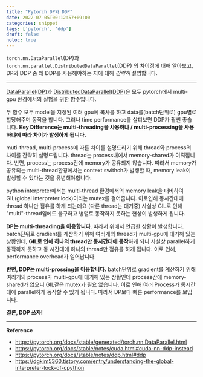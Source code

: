 ```yaml
---
title: "Pytorch DP와 DDP"
date: 2022-07-05T00:12:57+09:00
categories: snippet
tags: ['pytorch', 'ddp']
draft: false
notoc: true
---
```


`torch.nn.DataParallel`(DP)과 `torch.nn.parallel.DistributedDataParallel`(DDP) 의 차이점에 대해 알아보고, DP와 DDP 중 왜 DDP를 사용해야하는 지에 대해 *간략히* 설명합니다.

---

[DataParallel(DP)](	https://pytorch.org/docs/stable/generated/torch.nn.DataParallel.html)과 [DistributedDataParallel(DDP)](https://pytorch.org/docs/stable/notes/ddp.html#ddp)은 모두 pytorch에서 multi-gpu 환경에서의 실험을 위한 함수입니다. 

두 함수 모두 model을 지정된 여러 gpu에 복사를 하고 data를(batch단위로) gpu별로 할당해주며 동작을 합니다. 그러나 time performance를 살펴보면 DDP가 훨씬 좋습니다. **Key Difference는 multi-threading을 사용하냐 / multi-processing을 사용하냐에 따라 차이가 발생하게 됩니다.**

muti-thread, multi-process에 따른 차이를 설명드리기 위해 thread와 process의 차이를 간략히 설명드립니다. thread는 process내에서 memory-shared가 이뤄집니다. 반면, process는 process간에 memory가 공유되지 않습니다. 따라서 memory가 공유되는 multi-thread환경에서는 context swithch가 발생할 때, memory leak이 발생할 수 있다는 것을 유념해야합니다.

python interpreter에서는 multi-thread 환경에서의 memory leak을 대비하여 GIL(global interpreter lock)이라는 mutex를 걸어줍니다. 이로인해 동시간대에 thread 하나만 점유를 하게 되는데요 (다른 thread는 대기중) 사실상 GIL로 인해 "multi"-thread임에도 불구하고 병렬로 동작하지 못하는 현상이 발생하게 됩니다. 

**DP는 multi-threading을 이용합니다**. 따라서 위에서 언급한 상황이 발생합니다. batch단위로 gradient를 계산하기 위해 여러개의 thread가 multi-gpu에 대기해 있는 상황인데, **GIL로 인해 하나의 thread만 동시간대에 동작**하게 되니 사실상 parallel하게 동작하지 못하고 동 시간대에 하나의 thread만 점유를 하게 됩니다. 이로 인해, performance overhead가 일어납니다.

**반면, DDP는 multi-prossing을 이용합니다.** batch단위로 gradient를 계산하기 위해 여러개의 process가 multi-gpu에 대기해 있는 상황인데 process간에 memory-shared가 없으니 GIL같은 mutex가 필요 없습니다. 이로 인해 여러 Process가 동시간대에 parallel하게 동작할 수 있게 됩니다. 따라서 DP보다 빠른 performance를 보입니다.

**결론, DDP 쓰자!**

---

**Reference**

- https://pytorch.org/docs/stable/generated/torch.nn.DataParallel.html
- https://pytorch.org/docs/stable/notes/cuda.html#cuda-nn-ddp-instead 
- https://pytorch.org/docs/stable/notes/ddp.html#ddp
- https://dgkim5360.tistory.com/entry/understanding-the-global-interpreter-lock-of-cpython

